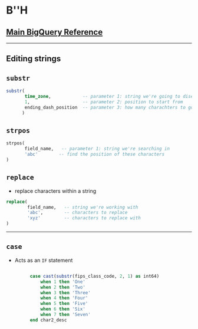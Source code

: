 # B''H

## [Main BigQuery Reference](https://cloud.google.com/bigquery/docs/reference/standard-sql/functions-and-operators)

---

## Editing strings

## `substr`

```sql
substr(
       time_zone,            -- parameter 1: string we're going to disect
       1,                    -- parameter 2: position to start from
       ending_dash_position  -- parameter 3: how many charachters to go for 
      )
```

## `strpos`

```sql
strpos(
       field_name,   -- parameter 1: string we're searching in
       'abc'        -- find the position of these characters
)
```

## `replace`
- replace characters within a string

```sql
replace(
        field_name,   -- string we're working with
        'abc',        -- characters to replace
        'xyz'         -- characters to replace with
)
```

---

## `case`
- Acts as an `IF` statement

```sql

         case cast(substr(fips_class_code, 2, 1) as int64)
             when 1 then 'One'
             when 2 then 'Two'
             when 3 then 'Three'
             when 4 then 'Four'
             when 5 then 'Five'
             when 6 then 'Six'
             when 7 then 'Seven'
         end char2_desc

```